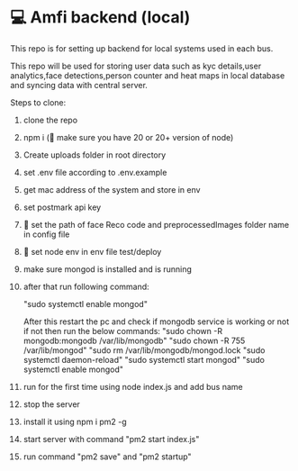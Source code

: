 # 💻 Amfi backend (local)

This repo is for setting up backend for local systems used in each bus.

This repo will be used for storing user data such as kyc details,user analytics,face detections,person counter and heat maps in local database and syncing data with central server.

Steps to clone:

1. clone the repo
2. npm i (🚨 make sure you have 20 or 20+ version of node)
3. Create uploads folder in root directory
4. set .env file according to .env.example
5. get mac address of the system and store in env
6. set postmark api key
7. 🚨 set the path of face Reco code and preprocessedImages folder name in config file
8. 🚨 set node env in env file test/deploy
9. make sure mongod is installed and is running
10. after that run following command:

    "sudo systemctl enable mongod"

    After this restart the pc and check if mongodb service is working or not if not then run the below commands:
    "sudo chown -R mongodb:mongodb /var/lib/mongodb"
    "sudo chown -R 755 /var/lib/mongod"
    "sudo rm /var/lib/mongodb/mongod.lock
    "sudo systemctl daemon-reload"
    "sudo systemctl start mongod"
    "sudo systemctl enable mongod"

11. run for the first time using node index.js and add bus name
12. stop the server
13. install it using npm i pm2 -g
14. start server with command "pm2 start index.js"
15. run command "pm2 save" and "pm2 startup"
